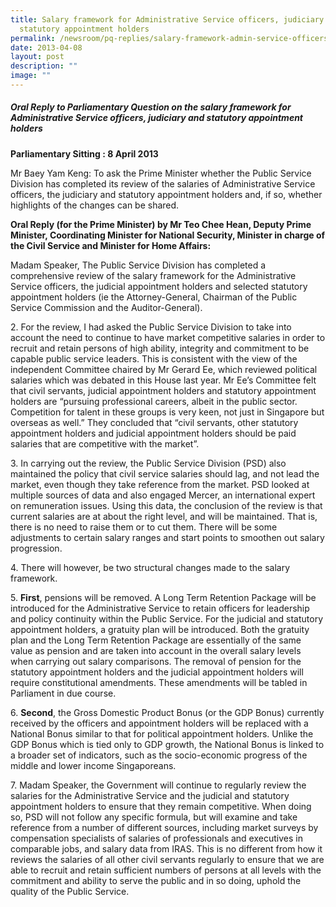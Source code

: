 ```yaml
---
title: Salary framework for Administrative Service officers, judiciary and
  statutory appointment holders
permalink: /newsroom/pq-replies/salary-framework-admin-service-officers-judiciary-statutory-appointment-holders/
date: 2013-04-08
layout: post
description: ""
image: ""
---
```

##### Oral Reply to Parliamentary Question on the salary framework for Administrative Service officers, judiciary and statutory appointment holders

**Parliamentary Sitting : 8 April 2013**

Mr Baey Yam Keng: To ask the Prime Minister whether the Public Service Division has completed its review of the salaries of Administrative Service officers, the judiciary and statutory appointment holders and, if so, whether highlights of the changes can be shared.

**Oral Reply (for the Prime Minister) by Mr Teo Chee Hean, Deputy Prime Minister, Coordinating Minister for National Security, Minister in charge of the Civil Service and Minister for Home Affairs:**

Madam Speaker, The Public Service Division has completed a comprehensive review of the salary framework for the Administrative Service officers, the judicial appointment holders and selected statutory appointment holders (ie the Attorney-General, Chairman of the Public Service Commission and the Auditor-General). 

2\. For the review, I had asked the Public Service Division to take into account the need to continue to have market competitive salaries in order to recruit and retain persons of high ability, integrity and commitment to be capable public service leaders. This is consistent with the view of the independent Committee chaired by Mr Gerard Ee, which reviewed political salaries which was debated in this House last year. Mr Ee’s Committee felt that civil servants, judicial appointment holders and statutory appointment holders are “pursuing professional careers, albeit in the public sector. Competition for talent in these groups is very keen, not just in Singapore but overseas as well.” They concluded that “civil servants, other statutory appointment holders and judicial appointment holders should be paid salaries that are competitive with the market”.

3\. In carrying out the review, the Public Service Division (PSD) also maintained the policy that civil service salaries should lag, and not lead the market, even though they take reference from the market. PSD looked at multiple sources of data and also engaged Mercer, an international expert on remuneration issues. Using this data, the conclusion of the review is that current salaries are at about the right level, and will be maintained. That is, there is no need to raise them or to cut them. There will be some adjustments to certain salary ranges and start points to smoothen out salary progression.

4\. There will however, be two structural changes made to the salary framework.

5. **First**, pensions will be removed. A Long Term Retention Package will be introduced for the Administrative Service to retain officers for leadership and policy continuity within the Public Service. For the judicial and statutory appointment holders, a gratuity plan will be introduced. Both the gratuity plan and the Long Term Retention Package are essentially of the same value as pension and are taken into account in the overall salary levels when carrying out salary comparisons. The removal of pension for the statutory appointment holders and the judicial appointment holders will require constitutional amendments. These amendments will be tabled in Parliament in due course.

6. **Second**, the Gross Domestic Product Bonus (or the GDP Bonus) currently received by the officers and appointment holders will be replaced with a National Bonus similar to that for political appointment holders. Unlike the GDP Bonus which is tied only to GDP growth, the National Bonus is linked to a broader set of indicators, such as the socio-economic progress of the middle and lower income Singaporeans. 

7\. Madam Speaker, the Government will continue to regularly review the salaries for the Administrative Service and the judicial and statutory appointment holders to ensure that they remain competitive. When doing so, PSD will not follow any specific formula, but will examine and take reference from a number of different sources, including market surveys by compensation specialists of salaries of professionals and executives in comparable jobs, and salary data from IRAS. This is no different from how it reviews the salaries of all other civil servants regularly to ensure that we are able to recruit and retain sufficient numbers of persons at all levels with the commitment and ability to serve the public and in so doing, uphold the quality of the Public Service.